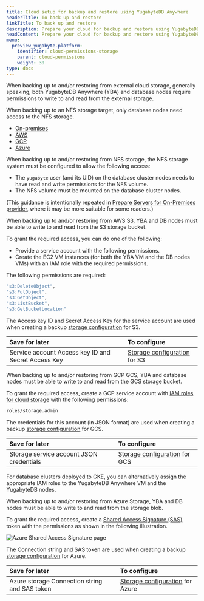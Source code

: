 ```yaml
---
title: Cloud setup for backup and restore using YugabyteDB Anywhere
headerTitle: To back up and restore
linkTitle: To back up and restore
description: Prepare your cloud for backup and restore using YugabyteDB Anywhere.
headContent: Prepare your cloud for backup and restore using YugabyteDB Anywhere
menu:
  preview_yugabyte-platform:
    identifier: cloud-permissions-storage
    parent: cloud-permissions
    weight: 30
type: docs
---
```


When backing up to and/or restoring from external cloud storage, generally speaking, both YugabyteDB Anywhere (YBA) and database nodes require permissions to write to and read from the external storage.

When backing up to an NFS storage target, only database nodes need access to the NFS storage.

<ul class="nav nav-tabs-alt nav-tabs-yb custom-tabs">
  <li>
    <a href="#onprem" class="nav-link active" id="onprem-tab" data-bs-toggle="tab"
      role="tab" aria-controls="onprem" aria-selected="true">
      <i class="fa-solid fa-building"></i>
      On-premises
    </a>
  </li>
  <li>
    <a href="#aws" class="nav-link" id="aws-tab" data-bs-toggle="tab"
      role="tab" aria-controls="aws" aria-selected="false">
      <i class="fa-brands fa-aws"></i>
      AWS
    </a>
  </li>
  <li>
    <a href="#gcp" class="nav-link" id="gcp-tab" data-bs-toggle="tab"
      role="tab" aria-controls="gcp" aria-selected="false">
      <i class="fa-brands fa-google"></i>
      GCP
    </a>
  </li>
  <li>
    <a href="#azure" class="nav-link" id="azure-tab" data-bs-toggle="tab"
      role="tab" aria-controls="azure" aria-selected="false">
      <i class="fa-brands fa-microsoft"></i>
      Azure
    </a>
  </li>
</ul>

<div class="tab-content">
  <div id="onprem" class="tab-pane fade show active" role="tabpanel" aria-labelledby="onprem-tab">

When backing up to and/or restoring from NFS storage, the NFS storage system must be configured to allow the following access:

- The `yugabyte` user (and its UID) on the database cluster nodes needs to have read and write permissions for the NFS volume.
- The NFS volume must be mounted on the database cluster nodes.

(This guidance is intentionally repeated in [Prepare Servers for On-Premises provider](../../server-nodes-software/software-on-prem-manual/), where it may be more suitable for some readers.)

  </div>

  <div id="aws" class="tab-pane fade" role="tabpanel" aria-labelledby="aws-tab">

When backing up to and/or restoring from AWS S3, YBA and DB nodes must be able to write to and read from the S3 storage bucket.

To grant the required access, you can do one of the following:

- Provide a service account with the following permissions.
- Create the EC2 VM instances (for both the YBA VM and the DB nodes VMs) with an IAM role with the required permissions.

The following permissions are required:

```sh
"s3:DeleteObject",
"s3:PutObject",
"s3:GetObject",
"s3:ListBucket",
"s3:GetBucketLocation"
```

The Access key ID and Secret Access Key for the service account are used when creating a backup [storage configuration](../../../back-up-restore-universes/configure-backup-storage/#amazon-s3) for S3.

| Save for later | To configure |
| :--- | :--- |
| Service account Access key ID and Secret Access Key | [Storage configuration](../../../back-up-restore-universes/configure-backup-storage/#amazon-s3) for S3 |

  </div>

  <div id="gcp" class="tab-pane fade" role="tabpanel" aria-labelledby="gcp-tab">

When backing up to and/or restoring from GCP GCS, YBA and database nodes must be able to write to and read from the GCS storage bucket.

To grant the required access, create a GCP service account with [IAM roles for cloud storage](https://cloud.google.com/storage/docs/access-control/iam-roles) with the following permissions:

```sh
roles/storage.admin
```

The credentials for this account (in JSON format) are used when creating a backup [storage configuration](../../../back-up-restore-universes/configure-backup-storage/#google-cloud-storage) for GCS.

| Save for later | To configure |
| :--- | :--- |
| Storage service account JSON credentials | [Storage configuration](../../../back-up-restore-universes/configure-backup-storage/#google-cloud-storage) for GCS |

For database clusters deployed to GKE, you can alternatively assign the appropriate IAM roles to the YugabyteDB Anywhere VM and the YugabyteDB nodes.

  </div>

  <div id="azure" class="tab-pane fade" role="tabpanel" aria-labelledby="azure-tab">

When backing up to and/or restoring from Azure Storage, YBA and DB nodes must be able to write to and read from the storage blob.

To grant the required access, create a [Shared Access Signature (SAS)](https://learn.microsoft.com/en-us/azure/storage/common/storage-sas-overview) token with the permissions as shown in the following illustration.

![Azure Shared Access Signature page](/images/yp/cloud-provider-configuration-backup-azure-generate-token.png)

The Connection string and SAS token are used when creating a backup [storage configuration](../../../back-up-restore-universes/configure-backup-storage/#azure-storage) for Azure.

| Save for later | To configure |
| :--- | :--- |
| Azure storage Connection string and SAS token | [Storage configuration](../../../back-up-restore-universes/configure-backup-storage/#azure-storage) for Azure |

  </div>

</div>
